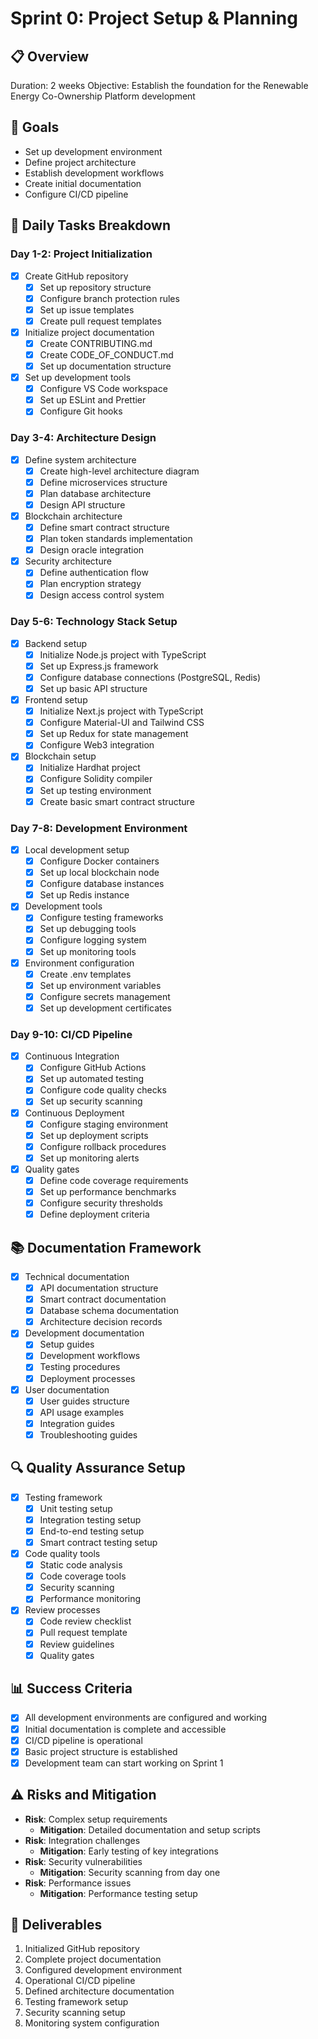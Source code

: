 # Sprint 0: Project Setup & Planning

## 📋 Overview
Duration: 2 weeks
Objective: Establish the foundation for the Renewable Energy Co-Ownership Platform development

## 🎯 Goals
- Set up development environment
- Define project architecture
- Establish development workflows
- Create initial documentation
- Configure CI/CD pipeline

## 📅 Daily Tasks Breakdown

### Day 1-2: Project Initialization
- [X] Create GitHub repository
  - [X] Set up repository structure
  - [X] Configure branch protection rules
  - [X] Set up issue templates
  - [X] Create pull request templates
- [X] Initialize project documentation
  - [X] Create CONTRIBUTING.md
  - [X] Create CODE_OF_CONDUCT.md
  - [X] Set up documentation structure
- [X] Set up development tools
  - [X] Configure VS Code workspace
  - [X] Set up ESLint and Prettier
  - [X] Configure Git hooks

### Day 3-4: Architecture Design
- [X] Define system architecture
  - [X] Create high-level architecture diagram
  - [X] Define microservices structure
  - [X] Plan database architecture
  - [X] Design API structure
- [X] Blockchain architecture
  - [X] Define smart contract structure
  - [X] Plan token standards implementation
  - [X] Design oracle integration
- [X] Security architecture
  - [X] Define authentication flow
  - [X] Plan encryption strategy
  - [X] Design access control system

### Day 5-6: Technology Stack Setup
- [X] Backend setup
  - [X] Initialize Node.js project with TypeScript
  - [X] Set up Express.js framework
  - [X] Configure database connections (PostgreSQL, Redis)
  - [X] Set up basic API structure
- [X] Frontend setup
  - [X] Initialize Next.js project with TypeScript
  - [X] Configure Material-UI and Tailwind CSS
  - [X] Set up Redux for state management
  - [X] Configure Web3 integration
- [X] Blockchain setup
  - [X] Initialize Hardhat project
  - [X] Configure Solidity compiler
  - [X] Set up testing environment
  - [X] Create basic smart contract structure

### Day 7-8: Development Environment
- [X] Local development setup
  - [X] Configure Docker containers
  - [X] Set up local blockchain node
  - [X] Configure database instances
  - [X] Set up Redis instance
- [X] Development tools
  - [X] Configure testing frameworks
  - [X] Set up debugging tools
  - [X] Configure logging system
  - [X] Set up monitoring tools
- [X] Environment configuration
  - [X] Create .env templates
  - [X] Set up environment variables
  - [X] Configure secrets management
  - [X] Set up development certificates

### Day 9-10: CI/CD Pipeline
- [X] Continuous Integration
  - [X] Configure GitHub Actions
  - [X] Set up automated testing
  - [X] Configure code quality checks
  - [X] Set up security scanning
- [X] Continuous Deployment
  - [X] Configure staging environment
  - [X] Set up deployment scripts
  - [X] Configure rollback procedures
  - [X] Set up monitoring alerts
- [X] Quality gates
  - [X] Define code coverage requirements
  - [X] Set up performance benchmarks
  - [X] Configure security thresholds
  - [X] Define deployment criteria

## 📚 Documentation Framework
- [X] Technical documentation
  - [X] API documentation structure
  - [X] Smart contract documentation
  - [X] Database schema documentation
  - [X] Architecture decision records
- [X] Development documentation
  - [X] Setup guides
  - [X] Development workflows
  - [X] Testing procedures
  - [X] Deployment processes
- [X] User documentation
  - [X] User guides structure
  - [X] API usage examples
  - [X] Integration guides
  - [X] Troubleshooting guides

## 🔍 Quality Assurance Setup
- [X] Testing framework
  - [X] Unit testing setup
  - [X] Integration testing setup
  - [X] End-to-end testing setup
  - [X] Smart contract testing setup
- [X] Code quality tools
  - [X] Static code analysis
  - [X] Code coverage tools
  - [X] Security scanning
  - [X] Performance monitoring
- [X] Review processes
  - [X] Code review checklist
  - [X] Pull request template
  - [X] Review guidelines
  - [X] Quality gates

## 📊 Success Criteria
- [X] All development environments are configured and working
- [X] Initial documentation is complete and accessible
- [X] CI/CD pipeline is operational
- [X] Basic project structure is established
- [X] Development team can start working on Sprint 1

## ⚠️ Risks and Mitigation
- **Risk**: Complex setup requirements
  - **Mitigation**: Detailed documentation and setup scripts
- **Risk**: Integration challenges
  - **Mitigation**: Early testing of key integrations
- **Risk**: Security vulnerabilities
  - **Mitigation**: Security scanning from day one
- **Risk**: Performance issues
  - **Mitigation**: Performance testing setup

## 📝 Deliverables
1. Initialized GitHub repository
2. Complete project documentation
3. Configured development environment
4. Operational CI/CD pipeline
5. Defined architecture documentation
6. Testing framework setup
7. Security scanning setup
8. Monitoring system configuration 